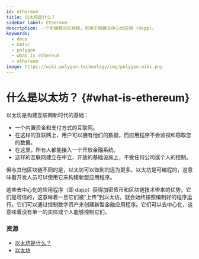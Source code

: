 ```yaml
---
id: ethereum
title: 以太坊是什么？
sidebar_label: Ethereum
description: 一个可编程的区块链，可用于构建去中心化应用 (dapp)。
keywords:
  - docs
  - matic
  - polygon
  - what is ethereum
  - ethereum
image: https://wiki.polygon.technology/img/polygon-wiki.png
---
```


# 什么是以太坊？ {#what-is-ethereum}

以太坊是构建互联网新时代的基础：

- 一个内置资金和支付方式的互联网。
- 在这样的互联网上，用户可以拥有他们的数据，而应用程序不会监视和窃取您的数据。
- 在这里，所有人都能接入一个开放金融系统。
- 这样的互联网建立在中立、开放的基础设施上，不受任何公司或个人的控制。

但与其他区块链不同的是，以太坊可以做到的远为更多。以太坊是可编程的，这意味着开发人员可以使用它来构建新型应用程序。

这些去中心化的应用程序（即 dapp）获得加密货币和区块链技术带来的优势。它们是可信的，这意味着一旦它们被“上传”到以太坊，就会始终按照编制好的程序运行。它们可以通过控制数字资产来创建新型金融应用程序。它们可以去中心化，这意味着没有单一的实体或个人能够控制它们。

### **资源**

- [以太坊是什么？](https://ethereum.org/what-is-ethereum/)<br/>
- [以太坊](https://ethereum.org/)